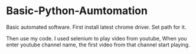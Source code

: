 # Basic-Python-Aumtomation
Basic automated software.
First install latest chrome driver.
Set path for it.

Then use my code.
I used selenium to play video from youtube,
When you enter youtube channel name, the first video from that channel start playing.


